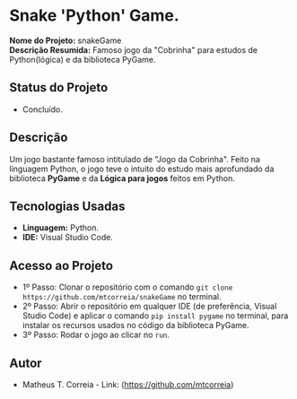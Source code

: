 # Snake 'Python' Game.
<b>Nome do Projeto:</b> snakeGame<br/>
<b>Descrição Resumida:</b> Famoso jogo da "Cobrinha" para estudos de Python(lógica) e da biblioteca PyGame.

## Status do Projeto
- Concluído.

## Descrição
Um jogo bastante famoso intitulado de "Jogo da Cobrinha".
Feito na linguagem Python, o jogo teve o intuito do estudo mais aprofundado da biblioteca <b>PyGame</b> e da <b>Lógica para jogos</b> feitos em Python.

## Tecnologias Usadas
- <b>Linguagem:</b> Python.
- <b>IDE:</b> Visual Studio Code.

## Acesso ao Projeto
- 1º Passo:
  Clonar o repositório com o comando `git clone https://github.com/mtcorreia/snakeGame` no terminal.
- 2º Passo:
  Abrir o repositório em qualquer IDE (de preferência, Visual Studio Code) e aplicar o comando `pip install pygame` no terminal, para instalar os recursos usados no código da biblioteca PyGame.
- 3º Passo:
  Rodar o jogo ao clicar no `run`.
  
## Autor
- Matheus T. Correia - Link: (https://github.com/mtcorreia)
